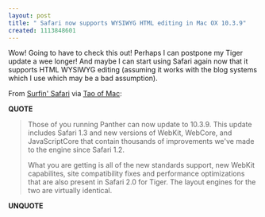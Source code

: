 ```yaml
---
layout: post
title: " Safari now supports WYSIWYG HTML editing in Mac OX 10.3.9"
created: 1113848601
---
```

<p>Wow! Going to have to check this out! Perhaps I can postpone my Tiger update a wee longer! And maybe I can start using Safari again now that it supports HTML WYSIWYG editing (assuming it works with the blog systems which I use which may be a bad assumption).</p><p>From <a href="http://weblogs.mozillazine.org/hyatt/archives/2005_04.html#007962">Surfin' Safari</a> via <a href="http://the.taoofmac.com/space/blog/2005-04-17">Tao of Mac</a>:</p>
<p><b>QUOTE</b></p><blockquote><p>Those of you running Panther can now update to 10.3.9. This update includes Safari 1.3 and new versions of WebKit, WebCore, and JavaScriptCore that contain thousands of improvements we've made to the engine since Safari 1.2.
</p>
<p>What you are getting is all of the new standards support, new WebKit capabilites, site compatibility fixes and performance optimizations that are also present in Safari 2.0 for Tiger. The layout engines for the two are virtually identical.</p></blockquote><p><b>UNQUOTE</b></p>



